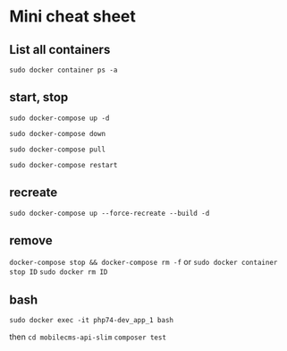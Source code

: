 # Mini cheat sheet

## List all containers
`sudo docker container ps -a`

## start, stop
`sudo docker-compose up -d`

`sudo docker-compose down`

`sudo docker-compose pull`

`sudo docker-compose restart`

## recreate
`sudo docker-compose up --force-recreate --build -d`

## remove
`docker-compose stop && docker-compose rm -f`
or
`sudo docker container stop ID`
`sudo docker rm ID`

## bash

`sudo docker exec -it php74-dev_app_1 bash`

then
`cd mobilecms-api-slim`
`composer test`
